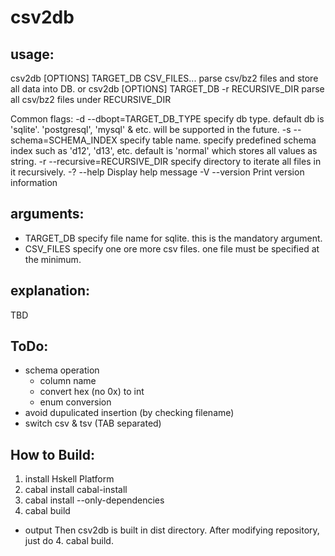 csv2db
=====

usage:
-----
csv2db [OPTIONS] TARGET_DB CSV_FILES...
  parse csv/bz2 files and store all data into DB.
or
csv2db [OPTIONS] TARGET_DB -r RECURSIVE_DIR
  parse all csv/bz2 files under RECURSIVE_DIR

Common flags:
  -d --dbopt=TARGET_DB_TYPE     specify db type. default db is 'sqlite'.
                                'postgresql', 'mysql' & etc. will be supported
                                in the future.
  -s --schema=SCHEMA_INDEX      specify table name. specify predefined schema
                                index such as 'd12', 'd13', etc. default is
                                'normal' which stores all values as string.
  -r --recursive=RECURSIVE_DIR  specify directory to iterate all files in it
                                recursively.
  -? --help                     Display help message
  -V --version                  Print version information

arguments:
-----
* TARGET_DB
	specify file name for sqlite. this is the mandatory argument.
* CSV_FILES
	specify one ore more csv files.
	one file must be specified at the minimum.
	

explanation:
-----
TBD


ToDo:
----
* schema operation
  - column name
  - convert hex (no 0x) to int
  - enum conversion
* avoid dupulicated insertion (by checking filename)
* switch csv & tsv (TAB separated)  


How to Build:
-----
1. install Hskell Platform
2. cabal install cabal-install
3. cabal install --only-dependencies
4. cabal build
* output
  Then csv2db is built in dist directory.
  After modifying repository, just do 4. cabal build.
